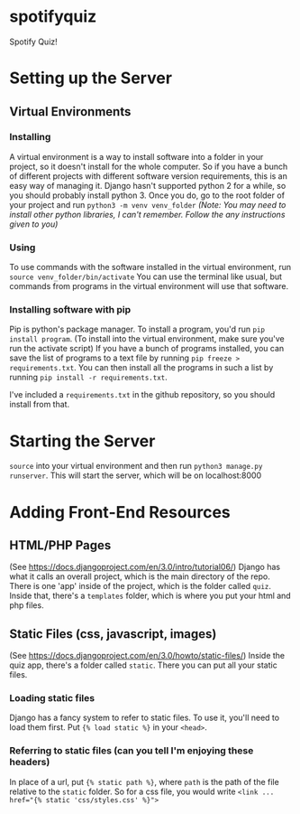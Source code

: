 # spotifyquiz
Spotify Quiz!

# Setting up the Server
## Virtual Environments

### Installing
A virtual environment is a way to install software into a folder in your project, so it doesn't install for the whole computer. So if you have a bunch of different projects with different software version requirements, this is an easy way of managing it.
Django hasn't supported python 2 for a while, so you should probably install python 3.
Once you do, go to the root folder of your project and run `python3 -m venv venv_folder`
*(Note: You may need to install other python libraries, I can't remember. Follow the any instructions given to you)*

### Using
To use commands with the software installed in the virtual environment, run `source venv_folder/bin/activate` You can use the terminal like usual, but commands from programs in the virtual environment will use that software.

### Installing software with pip
Pip is python's package manager. To install a program, you'd run `pip install program`. (To install into the virtual environment, make sure you've run the activate script)
If you have a bunch of programs installed, you can save the list of programs to a text file by running `pip freeze > requirements.txt`. You can then install all the programs in such a list by running `pip install -r requirements.txt`.

I've included a `requirements.txt` in the github repository, so you should install from that.


# Starting the Server
`source` into your virtual environment and then run `python3 manage.py runserver`. This will start the server, which will be on localhost:8000


# Adding Front-End Resources

## HTML/PHP Pages
(See https://docs.djangoproject.com/en/3.0/intro/tutorial06/)
Django has what it calls an overall project, which is the main directory of the repo. There is one 'app' inside of the project, which is the folder called `quiz`. Inside that, there's a `templates` folder, which is where you put your html and php files.

## Static Files (css, javascript, images)
(See https://docs.djangoproject.com/en/3.0/howto/static-files/)
Inside the quiz app, there's a folder called `static`. There you can put all your static files.

### Loading static files
Django has a fancy system to refer to static files. To use it, you'll need to load them first. Put `{% load static %}` in your `<head>`.

### Referring to static files (can you tell I'm enjoying these headers)
In place of a url, put `{% static path %}`, where `path` is the path of the file relative to the `static` folder.
So for a css file, you would write `<link ... href="{% static 'css/styles.css' %}">`

